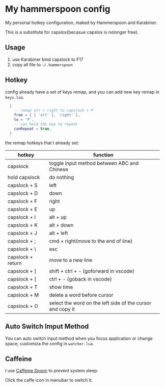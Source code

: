 # My hammerspoon config

My personal hotkey configuration, maked by Hammerspoon and Karabiner.

This is a substitute for capslox(becasue capslox is nolonger free).

## Usage

1. use Karabiner bind capslock to F17
2. copy all file to `~/.hammerspoon`

## Hotkey

config already have a set of keys remap, and you can add new key remap in `keys.lua`.

```lua
  {
    -- remap alt + right to capslock + P
    from = { { 'alt' }, 'right' },
    to = 'P',
    -- can hold the key to repeat
    canRepeat = true,
  }
```

the remap hotkeys that I already set:

| hotkey            | function                                                   |
| ----------------- | ---------------------------------------------------------- |
| capslock          | toggle input method between ABC and Chinese                |
| hold capslock     | do nothing                                                 |
| capslock + S      | left                                                       |
| capslock + D      | down                                                       |
| capslock + F      | right                                                      |
| capslock + E      | up                                                         |
| capslock + I      | alt + up                                                   |
| capslock + K      | alt + down                                                 |
| capslock + J      | alt + left                                                 |
| capslock + ;      | cmd + right(move to the end of line)                       |
| capslock + \      | esc                                                        |
| capslock + return | move to a new line                                         |
| capslock + ]      | shift + ctrl + - (goforward in vscode)                     |
| capslock + [      | ctrl + - (goback in vscode)                                |
| capslock + T      | show time                                                  |
| capslock + M      | delete a word before cursor                                |
| capslock + O      | select the word on the left side of the cursor and copy it |

## Auto Switch Imput Method

You can auto switch input method when you focus application or change space, customiza the config in `watcher.lua`. 

## Caffeine

I use [Caffeine Spoon](https://github.com/Hammerspoon/Spoons/raw/master/Spoons/Caffeine.spoon.zip) to prevent system sleep.

Click the caffe icon in menubar to switch it.
